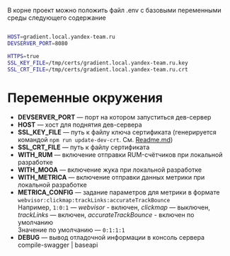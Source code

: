 В корне проект можно положить файл .env с базовыми переменными среды следующего содержание
```sh

HOST=gradient.local.yandex-team.ru
DEVSERVER_PORT=8080

HTTPS=true
SSL_KEY_FILE=/tmp/certs/gradient.local.yandex-team.ru.key
SSL_CRT_FILE=/tmp/certs/gradient.local.yandex-team.ru.crt
```

# Переменные окружения
* **DEVSERVER_PORT** — порт на котором запуститься дев-сервер
* **HOST** — хост для поднятия  дев-сервера
* **SSL_KEY_FILE** — путь к файлу ключа сертификата (генерируется командой `npm run update-dev-crt`. См. [Readme.md](../Readme.md))
* **SSL_CRT_FILE** — путь к файлу сертификата
* **WITH_RUM** — включение отправки RUM-счётчиков при локальной разработке
* **WITH_MOOA** — включение жука при локальной разработке
* **WITH_METRICA** — включение отправки данных метрики при локальной разработке
* **METRICA_CONFIG** — задание параметров для метрики в формате `webvisor:clickmap:trackLinks:accurateTrackBounce` \
  Например, `1:0:1` — _webvisor_ - включен, _clickmap_ — выключен, _trackLinks_ — включен, _accurateTrackBounce_ - включен по умолчанию \
  Значение по умолчанию — `0:1:1:1`
* **DEBUG** — вывод отладочной информации в консоль сервера
  compile-swagger | baseapi
